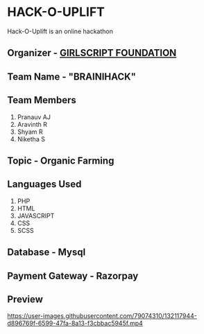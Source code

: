 <h1>HACK-O-UPLIFT</h1>

Hack-O-Uplift is an online hackathon 

## Organizer - [GIRLSCRIPT FOUNDATION](https://uplift.girlscript.tech/about.html#about-girlscript)

## Team Name - "BRAINIHACK"

## Team Members

1. Pranauv AJ
2. Aravinth R
3. Shyam R
4. Niketha S

## Topic - Organic Farming

## Languages Used

1. PHP
2. HTML
3. JAVASCRIPT
4. CSS
5. SCSS

## Database - Mysql

## Payment Gateway - Razorpay

## Preview

https://user-images.githubusercontent.com/79074310/132117944-d896769f-6599-47fa-8a13-f3cbbac5945f.mp4
